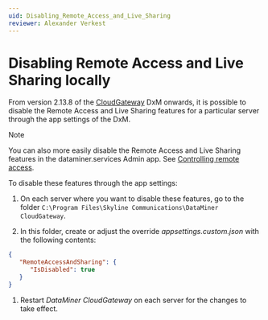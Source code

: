 ```yaml
---
uid: Disabling_Remote_Access_and_Live_Sharing
reviewer: Alexander Verkest
---
```


# Disabling Remote Access and Live Sharing locally

From version 2.13.8 of the [CloudGateway](xref:DataMinerExtensionModules#cloudgateway) DxM onwards<!-- RN 39113 -->, it is possible to disable the Remote Access and Live Sharing features for a particular server through the app settings of the DxM.

> [!NOTE]
> You can also more easily disable the Remote Access and Live Sharing features in the dataminer.services Admin app. See [Controlling remote access](xref:Controlling_remote_access).

To disable these features through the app settings:

1. On each server where you want to disable these features, go to the folder `C:\Program Files\Skyline Communications\DataMiner CloudGateway`.

1. In this folder, create or adjust the override *appsettings.custom.json* with the following contents:

```json
{
   "RemoteAccessAndSharing": {
      "IsDisabled": true
   }
}
```

1. Restart *DataMiner CloudGateway* on each server for the changes to take effect.
